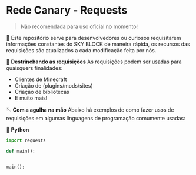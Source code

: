 # Rede Canary - Requests
> Não recomendada para uso oficial no momento!

🧩 Este repositório serve para desenvolvedores ou curiosos requisitarem informações constantes do SKY BLOCK de maneira rápida,
os recursos das requisições são atualizados a cada modificação feita por nós.

🧶 **Destrinchando as requisições**
As requisições podem ser usadas para quaisquers finalidades:
  - Clientes de Minecraft
  - Criação de (plugins/mods/sites)
  - Criação de bibliotecas
  - E muito mais!

🪡 **Com a agulha na mão**
Abaixo há exemplos de como fazer usos de requisições em algumas
linguagens de programação comumente usadas:

🐍 **Python**
```python
import requests

def main():


main();
```
